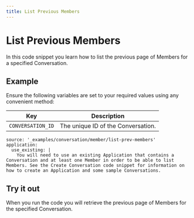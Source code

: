 ```yaml
---
title: List Previous Members
---
```


# List Previous Members

In this code snippet you learn how to list the previous page of Members for a specified Conversation.

## Example

Ensure the following variables are set to your required values using any convenient method:

Key | Description
-- | --
`CONVERSATION_ID` | The unique ID of the Conversation.

```code_snippets
source: '_examples/conversation/member/list-prev-members'
application:
  use_existing: |
    You will need to use an existing Application that contains a Conversation and at least one Member in order to be able to list Members. See the Create Conversation code snippet for information on how to create an Application and some sample Conversations.
```

## Try it out

When you run the code you will retrieve the previous page of Members for the specified Conversation.
